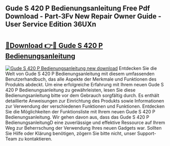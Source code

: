 ## Gude S 420 P Bedienungsanleitung Free Pdf Download - Part-3Fv New Repair Owner Guide - User Service Edition 36UXn

# <h2><a href="http://df5fzi3.blite.top/?on=Gude+S+420+P+Bedienungsanleitung">🔗Download 👉🔴 Gude S 420 P Bedienungsanleitung</a></h2>

[![Gude S 420 P Bedienungsanleitung new download](https://i.imgur.com/lujVjoI.png)](http://df5fzi3.blite.top/?on=Gude+S+420+P+Bedienungsanleitung)
Entdecken Sie die Welt von Gude S 420 P Bedienungsanleitung mit diesem umfassenden Benutzerhandbuch, das alle Aspekte der Merkmale und Funktionen des Produkts abdeckt. Um eine erfolgreiche Erfahrung mit Ihrem neuen Gude S 420 P Bedienungsanleitung zu gewährleisten, lesen Sie diese Bedienungsanleitung bitte vor dem Gebrauch sorgfältig durch. Es enthält detaillierte Anweisungen zur Einrichtung des Produkts sowie Informationen zur Verwendung der verschiedenen Funktionen und Funktionen. Entdecken Sie die Möglichkeiten der Funktionsliste mit Ihrem neuen Gude S 420 P Bedienungsanleitung. Wir gehen davon aus, dass das Gude S 420 P BedienungsanleitungD eine zuverlässige und effektive Ressource auf Ihrem Weg zur Beherrschung der Verwendung Ihres neuen Gadgets war. Sollten Sie Hilfe oder Klärung benötigen, zögern Sie bitte nicht, unser Support-Team zu kontaktieren.
